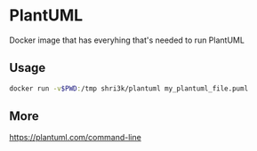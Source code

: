 # PlantUML
Docker image that has everyhing that's needed to run PlantUML

## Usage
```sh
docker run -v$PWD:/tmp shri3k/plantuml my_plantuml_file.puml
```

## More
https://plantuml.com/command-line
